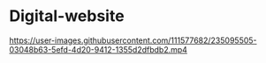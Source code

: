 # Digital-website

https://user-images.githubusercontent.com/111577682/235095505-03048b63-5efd-4d20-9412-1355d2dfbdb2.mp4

